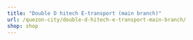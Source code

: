 ```yaml
---
title: "Double D hitech E-transport (main branch)"
url: /quezon-city/double-d-hitech-e-transport-main-branch/
shop: shop
---
```

